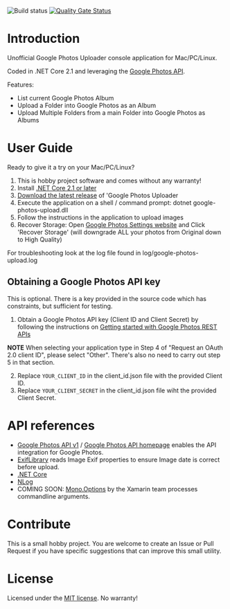 ![Build status](https://runerasmussen.visualstudio.com/google-photos-upload/_apis/build/status/google-photos-upload-CI-Github)
[![Quality Gate Status](https://sonarcloud.io/api/project_badges/measure?project=runerasmussen_google-photos-upload&metric=alert_status)](https://sonarcloud.io/dashboard?id=runerasmussen_google-photos-upload)

# Introduction 
Unofficial Google Photos Uploader console application for Mac/PC/Linux.

Coded in .NET Core 2.1 and leveraging the [Google Photos API](https://developers.google.com/photos/).

Features:
* List current Google Photos Album
* Upload a Folder into Google Photos as an Album
* Upload Multiple Folders from a main Folder into Google Photos as Albums


# User Guide
Ready to give it a try on your Mac/PC/Linux?
1. This is hobby project software and comes without any warranty!
2. Install [.NET Core 2.1 or later](https://www.microsoft.com/net/download)
3. [Download the latest release](https://github.com/runerasmussen/google-photos-upload/releases/latest) of 'Google Photos Uploader
4. Execute the application on a shell / command prompt: dotnet google-photos-upload.dll
5. Follow the instructions in the application to upload images
6. Recover Storage: Open [Google Photos Settings website](https://photos.google.com/settings)
and Click 'Recover Storage' (will downgrade ALL your photos from Original down to High Quality)

For troubleshooting look at the log file found in log/google-photos-upload.log


## Obtaining a Google Photos API key
This is optional. There is a key provided in the source code which has constraints, but sufficient for testing.
1. Obtain a Google Photos API key (Client ID and Client Secret) by following the instructions on [Getting started with Google Photos REST APIs](https://developers.google.com/photos/library/guides/get-started)

**NOTE** When selecting your application type in Step 4 of "Request an OAuth 2.0 client ID", please select "Other". There's also no need to carry out step 5 in that section.

2. Replace `YOUR_CLIENT_ID` in the client_id.json file with the provided Client ID. 
3. Replace `YOUR_CLIENT_SECRET` in the client_id.json file wiht the provided Client Secret.


# API references
* [Google Photos API v1](https://www.nuget.org/packages/Google.Apis.PhotosLibrary.v1/) / [Google Photos API homepage](https://developers.google.com/photos/) enables the API integration for Google Photos.
* [ExifLibrary](https://github.com/devedse/exiflibrary) reads Image Exif properties to ensure Image date is correct before upload.
* [.NET Core](https://dot.net)
* [NLog](https://nlog-project.org/)
* COMING SOON: [Mono.Options](https://github.com/xamarin/XamarinComponents/tree/master/XPlat/Mono.Options) by the Xamarin team processes commandline arguments.


# Contribute
This is a small hobby project. 
You are welcome to create an Issue or Pull Request if you have specific suggestions that can improve this small utility. 


# License
Licensed under the [MIT license](LICENSE.md). No warranty!
